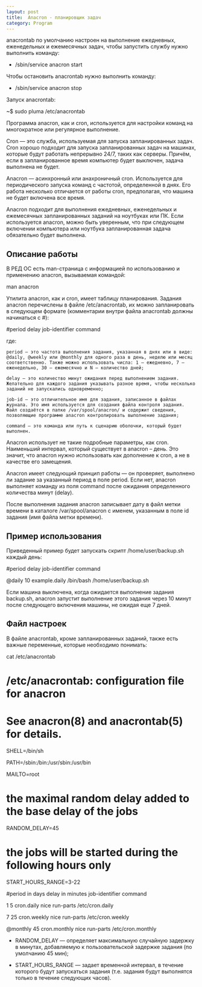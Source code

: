 ```yaml
---
layout: post
title:  Anacron - планировщик задач
category: Program
---
```

 
 anacrontab по умолчанию настроен на выполнение ежедневных, еженедельных и ежемесячных задач, чтобы запустить службу нужно выполнить команду:

- /sbin/service anacron start

Чтобы остановить anacrontab нужно выполнить команду:

- /sbin/service anacron stop

Запуск anacrontab:

~$ sudo pluma /etc/anacrontab
 
 Программа anacron, как и cron, используется для настройки команд на многократное или регулярное выполнение.

Cron — это служба, используемая для запуска запланированных задач. Cron хорошо подходит для запуска запланированных задач на машинах, которые будут работать непрерывно 24/7, таких как серверы. Причём, если в запланированное время компьютер будет выключен, задача выполнена не будет.

Anacron — асинхронный или анахроничный cron. Используется для периодического запуска команд с частотой, определенной в днях. Его работа несколько отличается от работы cron, предполагая, что машина не будет включена все время.

Anacron подходит для выполнения ежедневных, еженедельных и ежемесячных запланированных заданий на ноутбуках или ПК. Если используется anacron, можно быть уверенным, что при следующем включении компьютера или ноутбука запланированная задача обязательно будет выполнена.

## Описание работы

В РЕД ОС есть man-страница с информацией по использованию и применению anacron, вызываемая командой:

 man anacron

Утилита anacron, как и cron, имеет таблицу планирования. Задания anacron перечислены в файле /etc/anacrontab, их можно запланировать в следующем формате (комментарии внутри файла anacrontab должны начинаться с #):

 #period		delay		job-identifier		command

где:

    period – это частота выполнения задания, указанная в днях или в виде: @daily, @weekly или @monthly для одного раза в день, неделю или месяц соответственно. Также можно использовать числа: 1 – ежедневно, 7 – еженедельно, 30 – ежемесячно и N – количество дней;

    delay – это количество минут ожидания перед выполнением задания. Желательно для каждого задания указывать разное время, чтобы несколько заданий не запускались одновременно;

    job-id – это отличительное имя для задания, записанное в файлах журнала. Это имя используется для создания файла контроля задания. Файл создаётся в папке /var/spool/anacron/ и содержит сведения, позволяющие программе anacron контролировать выполнение задания;

    command – это команда или путь к сценарию оболочки, который будет выполнен.

Anacron использует не такие подробные параметры, как cron. Наименьший интервал, который существует в anacron – день. Это значит, что anacron нужно использовать как дополнение к cron, а не в качестве его замещения.

Anacron имеет следующий принцип работы — он проверяет, выполнено ли задание за указанный период в поле period. Если нет, anacron выполняет команду из поля command после ожидания определенного количества минут (delay).

После выполнения задания anacron записывает дату в файл метки времени в каталоге /var/spool/anacron с именем, указанным в поле id задания (имя файла метки времени).


## Пример использования

Приведенный пример будет запускать скрипт /home/user/backup.sh каждый день:

 #period	delay		job-identifier		command
 
 @daily 	10 		example.daily 		/bin/bash /home/user/backup.sh

Если машина выключена, когда ожидается выполнение задания backup.sh, anacron запустит выполнение этого задания через 10 минут после следующего включения машины, не ожидая еще 7 дней.


## Файл настроек

В файле anacrontab, кроме запланированных заданий, также есть важные переменные, которые необходимо понимать:

cat /etc/anacrontab 

 # /etc/anacrontab: configuration file for anacron
 
 # See anacron(8) and anacrontab(5) for details.
 
 SHELL=/bin/sh
 
 PATH=/sbin:/bin:/usr/sbin:/usr/bin
 
 
 MAILTO=root
 
 # the maximal random delay added to the base delay of the jobs
 
 RANDOM_DELAY=45 
 
 # the jobs will be started during the following hours only
 
 START_HOURS_RANGE=3-22 
 
 
 #period in days  	 delay in minutes 	job-identifier 		command
 
 1				5		cron.daily		nice run-parts      /etc/cron.daily
 
 7				25		cron.weekly		nice run-parts     /etc/cron.weekly
 
 @monthly 		45		cron.monthly	nice run-parts     /etc/cron.monthly
 
 - RANDOM_DELAY — определяет максимальную случайную задержку в минутах, добавляемую к пользовательской задержке задания (по умолчанию 45 мин);

 - START_HOURS_RANGE — задает временной интервал, в течение которого будут запускаться задания (т.е. задания будут выполнятся только в течение следующих часов).

